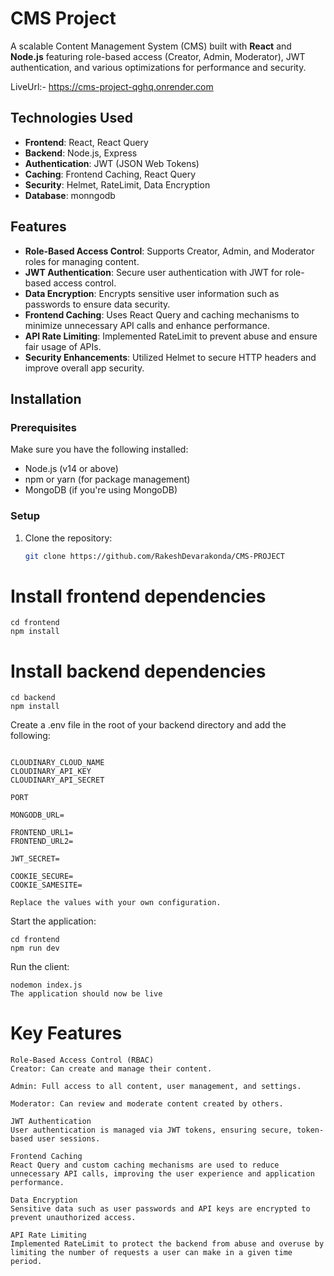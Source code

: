 # CMS Project

A scalable Content Management System (CMS) built with **React** and **Node.js** featuring role-based access (Creator, Admin, Moderator), JWT authentication, and various optimizations for performance and security.


LiveUrl:-
https://cms-project-qghq.onrender.com

## Technologies Used

- **Frontend**: React, React Query
- **Backend**: Node.js, Express
- **Authentication**: JWT (JSON Web Tokens)
- **Caching**: Frontend Caching, React Query
- **Security**: Helmet, RateLimit, Data Encryption
- **Database**: monngodb
## Features

- **Role-Based Access Control**: Supports Creator, Admin, and Moderator roles for managing content.
- **JWT Authentication**: Secure user authentication with JWT for role-based access control.
- **Data Encryption**: Encrypts sensitive user information such as passwords to ensure data security.
- **Frontend Caching**: Uses React Query and caching mechanisms to minimize unnecessary API calls and enhance performance.
- **API Rate Limiting**: Implemented RateLimit to prevent abuse and ensure fair usage of APIs.
- **Security Enhancements**: Utilized Helmet to secure HTTP headers and improve overall app security.

## Installation

### Prerequisites

Make sure you have the following installed:

- Node.js (v14 or above)
- npm or yarn (for package management)
- MongoDB (if you're using MongoDB)

### Setup

1. Clone the repository:

   ```bash
   git clone https://github.com/RakeshDevarakonda/CMS-PROJECT

# Install frontend dependencies
```
cd frontend
npm install
```

# Install backend dependencies

```
cd backend
npm install
```



Create a .env file in the root of your backend directory and add the following:
```

CLOUDINARY_CLOUD_NAME
CLOUDINARY_API_KEY
CLOUDINARY_API_SECRET

PORT

MONGODB_URL=

FRONTEND_URL1=
FRONTEND_URL2=

JWT_SECRET=

COOKIE_SECURE=
COOKIE_SAMESITE=

Replace the values with your own configuration.
```

Start the application:
```
cd frontend
npm run dev 
```


Run the client:
```
nodemon index.js
The application should now be live
```

# Key Features
```
Role-Based Access Control (RBAC)
Creator: Can create and manage their content.

Admin: Full access to all content, user management, and settings.

Moderator: Can review and moderate content created by others.

JWT Authentication
User authentication is managed via JWT tokens, ensuring secure, token-based user sessions.

Frontend Caching
React Query and custom caching mechanisms are used to reduce unnecessary API calls, improving the user experience and application performance.

Data Encryption
Sensitive data such as user passwords and API keys are encrypted to prevent unauthorized access.

API Rate Limiting
Implemented RateLimit to protect the backend from abuse and overuse by limiting the number of requests a user can make in a given time period.
```
